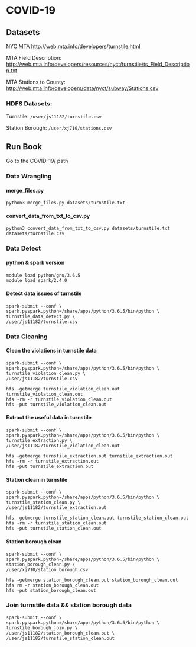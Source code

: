 # COVID-19

## Datasets

NYC MTA
http://web.mta.info/developers/turnstile.html

MTA Field Description:
http://web.mta.info/developers/resources/nyct/turnstile/ts_Field_Description.txt

MTA Stations to County:
http://web.mta.info/developers/data/nyct/subway/Stations.csv

### HDFS Datasets:

Turnstile: `/user/js11182/turnstile.csv `

Station Borough: `/user/xj710/stations.csv`

## Run Book

Go to the COVID-19/ path

### Data Wrangling 

#### merge_files.py
```
python3 merge_files.py datasets/turnstile.txt
```

#### convert_data_from_txt_to_csv.py
```
python3 convert_data_from_txt_to_csv.py datasets/turnstile.txt datasets/turnstile.csv
```


### Data Detect

#### python & spark version
```
module load python/gnu/3.6.5
module load spark/2.4.0 
```

#### Detect data issues of turnstile

```
spark-submit --conf \
spark.pyspark.python=/share/apps/python/3.6.5/bin/python \
turnstile_data_detect.py \
/user/js11182/turnstile.csv
```

### Data Cleaning 

#### Clean the violations in turnstile data
```
spark-submit --conf \
spark.pyspark.python=/share/apps/python/3.6.5/bin/python \
turnstile_violation_clean.py \
/user/js11182/turnstile.csv

hfs -getmerge turnstile_violation_clean.out turnstile_violation_clean.out
hfs -rm -r turnstile_violation_clean.out
hfs -put turnstile_violation_clean.out
```

#### Extract the useful data in turnstile
```
spark-submit --conf \
spark.pyspark.python=/share/apps/python/3.6.5/bin/python \
turnstile_extraction.py \
/user/js11182/turnstile_violation_clean.out

hfs -getmerge turnstile_extraction.out turnstile_extraction.out
hfs -rm -r turnstile_extraction.out
hfs -put turnstile_extraction.out
```

#### Station clean in turnstile
```
spark-submit --conf \
spark.pyspark.python=/share/apps/python/3.6.5/bin/python \
turnstile_station_clean.py \
/user/js11182/turnstile_extraction.out

hfs -getmerge turnstile_station_clean.out turnstile_station_clean.out
hfs -rm -r turnstile_station_clean.out
hfs -put turnstile_station_clean.out
```

#### Station borough clean
```
spark-submit --conf \
spark.pyspark.python=/share/apps/python/3.6.5/bin/python \
station_borough_clean.py \
/user/xj710/station_borough.csv

hfs -getmerge station_borough_clean.out station_borough_clean.out
hfs rm -r station_borough_clean.out
hfs -put station_borough_clean.out
```

### Join turnstile data && station borough data
```
spark-submit --conf \
spark.pyspark.python=/share/apps/python/3.6.5/bin/python \
turnstile_borough_join.py \
/user/js11182/station_borough_clean.out \
/user/js11182/turnstile_station_clean.out
```